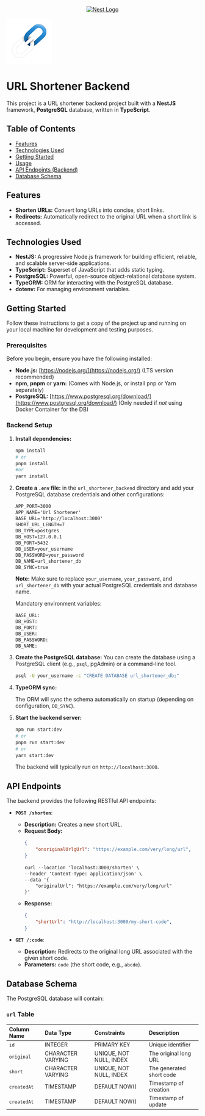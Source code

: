 <p align="center">
  <a href="http://nestjs.com/" target="blank"><img src="https://nestjs.com/img/logo-small.svg" width="120" alt="Nest Logo" /></a>
</p>

[circleci-image]: https://img.shields.io/circleci/build/github/nestjs/nest/master?token=abc123def456
[circleci-url]: https://circleci.com/gh/nestjs/nest
![Logo](https://github.com/artak-petrosyan/url_shortener_app/blob/main/url_shortener_frontend/public/logo_small.png?raw=true)
# URL Shortener Backend

This project is a URL shortener backend project built with a **NestJS** framework, **PostgreSQL** database, written in **TypeScript**.

## Table of Contents

  * [Features](#features)
  * [Technologies Used](#technologies-used)
  * [Getting Started](#getting-started)
  * [Usage](#usage)
  * [API Endpoints (Backend)](#api-endpoints-backend)
  * [Database Schema](#database-schema)

## Features

  * **Shorten URLs:** Convert long URLs into concise, short links.
  * **Redirects:** Automatically redirect to the original URL when a short link is accessed.

## Technologies Used

  * **NestJS:** A progressive Node.js framework for building efficient, reliable, and scalable server-side applications.
  * **TypeScript:** Superset of JavaScript that adds static typing.
  * **PostgreSQL:** Powerful, open-source object-relational database system.
  * **TypeORM:** ORM for interacting with the PostgreSQL database.
  * **dotenv:** For managing environment variables.
 

## Getting Started

Follow these instructions to get a copy of the project up and running on your local machine for development and testing purposes.

### Prerequisites

Before you begin, ensure you have the following installed:

  * **Node.js:** [https://nodejs.org/](https://nodejs.org/) (LTS version recommended)
  * **npm**, **pnpm** or **yarn:** (Comes with Node.js, or install pnp or Yarn separately)
  * **PostgreSQL:** [https://www.postgresql.org/download/](https://www.postgresql.org/download/) (Only needed if *not* using Docker Container for the DB)

### Backend Setup

1.  **Install dependencies:**

    ```bash
    npm install
    # or
    pnpm install
    #or
    yarn install
    ```

3.  **Create a `.env` file:** in the `url_shortener_backend` directory and add your PostgreSQL database credentials and other configurations:

    ```env
    APP_PORT=3000
    APP_NAME='Url Shortener'
    BASE_URL='http://localhost:3000'
    SHORT_URL_LENGTH=7
    DB_TYPE=postgres
    DB_HOST=127.0.0.1
    DB_PORT=5432
    DB_USER=your_username
    DB_PASSWORD=your_password
    DB_NAME=url_shortener_db
    DB_SYNC=true
    ```

    **Note:** Make sure to replace `your_username`, `your_password`, and `url_shortener_db` with your actual PostgreSQL credentials and database name.

    Mandatory environment variables:

    ```env
    BASE_URL:
    DB_HOST:
    DB_PORT:
    DB_USER:
    DB_PASSWORD:
    DB_NAME:
    ```

4.  **Create the PostgreSQL database:**
    You can create the database using a PostgreSQL client (e.g., `psql`, pgAdmin) or a command-line tool.

    ```bash
    psql -U your_username -c "CREATE DATABASE url_shortener_db;"
    ```

5.  **TypeORM sync:**

    The ORM will sync the schema automatically on startup (depending on configuration, `DB_SYNC`).

6.  **Start the backend server:**

    ```bash
    npm run start:dev
    # or
    pnpm run start:dev
    # or
    yarn start:dev
    ```

    The backend will typically run on `http://localhost:3000`.

## API Endpoints

The backend provides the following RESTful API endpoints:

  * **`POST /shorten`**:

      * **Description:** Creates a new short URL.
      * **Request Body:**
        ```json
        {
            "onoriginalUrlgUrl": "https://example.com/very/long/url",
        }
        ```
        ```cURL
        curl --location 'localhost:3000/shorten' \
        --header 'Content-Type: application/json' \
        --data '{
            "originalUrl": "https://example.com/very/long/url"
        }'
        ```
      * **Response:**
        ```json
        {
            "shortUrl": "http://localhost:3000/my-short-code",
        }
        ```

  * **`GET /:code`**:

      * **Description:** Redirects to the original long URL associated with the given short code.
      * **Parameters:** `code` (the short code, e.g., `abcde`).

## Database Schema

The PostgreSQL database will contain:

### `url` Table

| Column Name | Data Type | Constraints | Description              |
| :---------- | :-------- | :---------- | :----------------------- |
| `id`        | INTEGER      | PRIMARY KEY | Unique identifier        |
| `original`  | CHARACTER VARYING      | UNIQUE, NOT NULL, INDEX   | The original long URL    |
| `short`| CHARACTER VARYING      | UNIQUE, NOT NULL, INDEX   | The generated short code |
| `createdAt`| TIMESTAMP | DEFAULT NOW() | Timestamp of creation |
| `createdAt`| TIMESTAMP | DEFAULT NOW() | Timestamp of update |
